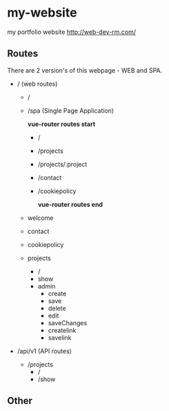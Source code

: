 # my-website

my portfolio website
<http://web-dev-rm.com/>

## Routes

There are 2 version's of this webpage - WEB and SPA.

- / (web routes)

  - /
  - /spa (Single Page Application)

    **vue-router routes start**

    - /
    - /projects
    - /projects/:project
    - /contact
    - /cookiepolicy

      **vue-router routes end**

  - welcome
  - contact
  - cookiepolicy
  - projects
    - /
    - show
    - admin
      - create
      - save
      - delete
      - edit
      - saveChanges
      - createlink
      - savelink

- /api/v1 (API routes)
  - /projects
    - /
    - /show

## Other
